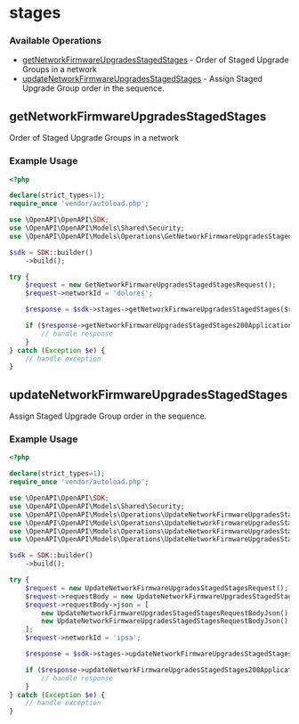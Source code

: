 # stages

### Available Operations

* [getNetworkFirmwareUpgradesStagedStages](#getnetworkfirmwareupgradesstagedstages) - Order of Staged Upgrade Groups in a network
* [updateNetworkFirmwareUpgradesStagedStages](#updatenetworkfirmwareupgradesstagedstages) - Assign Staged Upgrade Group order in the sequence.

## getNetworkFirmwareUpgradesStagedStages

Order of Staged Upgrade Groups in a network

### Example Usage

```php
<?php

declare(strict_types=1);
require_once 'vendor/autoload.php';

use \OpenAPI\OpenAPI\SDK;
use \OpenAPI\OpenAPI\Models\Shared\Security;
use \OpenAPI\OpenAPI\Models\Operations\GetNetworkFirmwareUpgradesStagedStagesRequest;

$sdk = SDK::builder()
    ->build();

try {
    $request = new GetNetworkFirmwareUpgradesStagedStagesRequest();
    $request->networkId = 'dolores';

    $response = $sdk->stages->getNetworkFirmwareUpgradesStagedStages($request);

    if ($response->getNetworkFirmwareUpgradesStagedStages200ApplicationJSONObjects !== null) {
        // handle response
    }
} catch (Exception $e) {
    // handle exception
}
```

## updateNetworkFirmwareUpgradesStagedStages

Assign Staged Upgrade Group order in the sequence.

### Example Usage

```php
<?php

declare(strict_types=1);
require_once 'vendor/autoload.php';

use \OpenAPI\OpenAPI\SDK;
use \OpenAPI\OpenAPI\Models\Shared\Security;
use \OpenAPI\OpenAPI\Models\Operations\UpdateNetworkFirmwareUpgradesStagedStagesRequest;
use \OpenAPI\OpenAPI\Models\Operations\UpdateNetworkFirmwareUpgradesStagedStagesRequestBody;
use \OpenAPI\OpenAPI\Models\Operations\UpdateNetworkFirmwareUpgradesStagedStagesRequestBodyJson;
use \OpenAPI\OpenAPI\Models\Operations\UpdateNetworkFirmwareUpgradesStagedStagesRequestBodyJsonGroup;

$sdk = SDK::builder()
    ->build();

try {
    $request = new UpdateNetworkFirmwareUpgradesStagedStagesRequest();
    $request->requestBody = new UpdateNetworkFirmwareUpgradesStagedStagesRequestBody();
    $request->requestBody->json = [
        new UpdateNetworkFirmwareUpgradesStagedStagesRequestBodyJson(),
        new UpdateNetworkFirmwareUpgradesStagedStagesRequestBodyJson(),
    ];
    $request->networkId = 'ipsa';

    $response = $sdk->stages->updateNetworkFirmwareUpgradesStagedStages($request);

    if ($response->updateNetworkFirmwareUpgradesStagedStages200ApplicationJSONObjects !== null) {
        // handle response
    }
} catch (Exception $e) {
    // handle exception
}
```

